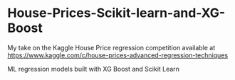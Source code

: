 # House-Prices-Scikit-learn-and-XG-Boost

My take on the Kaggle House Price regression competition available at https://www.kaggle.com/c/house-prices-advanced-regression-techniques

ML regression models built with XG Boost and Scikit Learn
